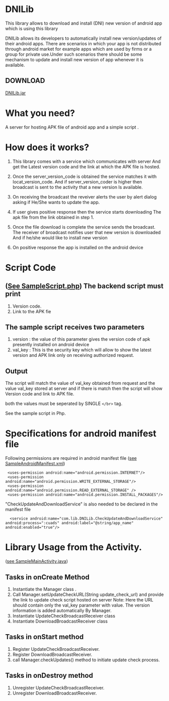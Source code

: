 DNILib
======

This library allows to download and install (DNI) new version of android app which is using this library

DNILib allows its developers to automatically install new version/updates of their android apps.
There are scenarios in which your app is not distributed through android market for example apps which are used by firms or a group for private use.Under such scenarios there should be some mechanism to update and install new version of app whenever it is available.

DOWNLOAD
--------------
[DNILib.jar](http://goo.gl/1jV6f3)


What you need?
==============
A server for hosting APK file of android app and a simple script .

How does it works?
==================
1. This library comes with a service which communicates with server 
   And get the Latest version code and the link at which the APK file is hosted.

2. Once the server_version_code is obtained the service matches it with locat_version_code.
   And if server_version_coder is higher then broadcast is sent to the activity that a new version
   Is available. 

3. On receiving the broadcast the reveiver alerts the user by alert dialog asking if
   He/She wants to update the app. 

4. If user gives positive response then the service starts downloading
   The apk file from the link obtained in step 1.

5. Once the file download is complete the service sends the broadcast.
   The receiver of broadcast notifies user that new version is downloaded
   And if he/she would like to install new version

6. On positive response the app is installed on the android device


Script Code
============
([See SampleScript.php](https://github.com/viveksg/DNILib/blob/master/SampleScript.php))
The backend script must print 
-------------------------------------
1. Version code.
2. Link to the APK fie


The sample script receives two parameters
------------------------------------------
1. version : the value of this parameter gives the version code of apk presently installed on android device
2. val_key : This is the security key which will allow to show the latest version and APK link only on receiving   authorized request.

Output
-------
The script will match the value of val_key obtained from request and the value val_key stored at server and if there is match then the script will show Version code and link to APK file.

both the values must be seperated by SINGLE `</br>` tag.

See the sample script in Php.


Specifications for android manifest file
========================================
Following permissions are required in android manifest file ([see SampleAndroidManifest.xml](https://github.com/viveksg/DNILib/blob/master/SampleAndroidManifest.xml))


     <uses-permission android:name="android.permission.INTERNET"/>
     <uses-permission android:name="android.permission.WRITE_EXTERNAL_STORAGE"/>
     <uses-permission android:name="android.permission.READ_EXTERNAL_STORAGE" />
     <uses-permission android:name="android.permission.INSTALL_PACKAGES"/>
   
"CheckUpdateAndDownloadService" is also needed to be declared in the manifest file

      <service android:name="com.lib.DNILib.CheckUpdateAndDownloadService" android:process=":cuads" android:label="@string/app_name" android:enabled="true"/>




Library Usage from the Activity.
================================
([see SampleMainActivity.java](https://github.com/viveksg/DNILib/blob/master/SampleMainActivity.java))

Tasks in  onCreate Method  
---------------------------------------------
 1. Instantiate the Manager class .
 2. Call Manager.setUpdateCheckURL(String update_check_url) and provide the link to update check script hosted on server
    Note: Here the URL should contain only the val_key parameter with value. The version information is added automatically By Manager. 
 3. Instantiate UpdateCheckBroadcastReceiver class
 4. Instantiate DownloadBroadcastReceiver class

Tasks in onStart method
---------------------------------------------
1. Register UpdateCheckBroadcastReceiver.
2. Register DownloadBroadcastReceiver.
3. call Manager.checkUpdates() method to initiate update check process.

Tasks in onDestroy method
----------------------------------------------
1. Unregister UpdateCheckBroadcastReceiver.
2. Unregister DownloadBroadcastReceiver.
